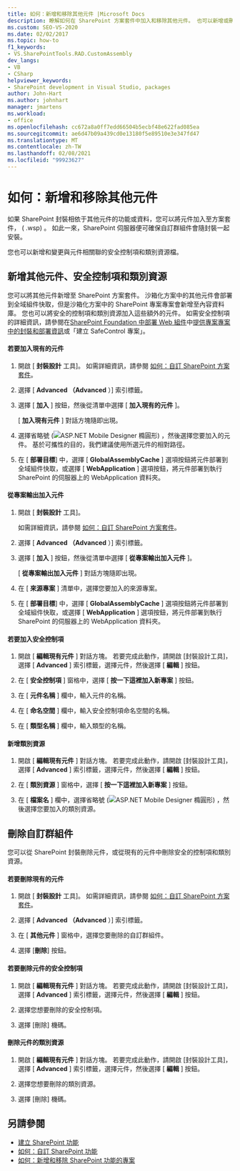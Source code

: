 ```yaml
---
title: 如何：新增和移除其他元件 |Microsoft Docs
description: 瞭解如何在 SharePoint 方案套件中加入和移除其他元件。 也可以新增或刪除安全控制項和類別資源。
ms.custom: SEO-VS-2020
ms.date: 02/02/2017
ms.topic: how-to
f1_keywords:
- VS.SharePointTools.RAD.CustomAssembly
dev_langs:
- VB
- CSharp
helpviewer_keywords:
- SharePoint development in Visual Studio, packages
author: John-Hart
ms.author: johnhart
manager: jmartens
ms.workload:
- office
ms.openlocfilehash: cc672a8a0ff7edd66504b5ecbf48e622fad085ea
ms.sourcegitcommit: ae6d47b09a439cd0e13180f5e89510e3e347fd47
ms.translationtype: MT
ms.contentlocale: zh-TW
ms.lasthandoff: 02/08/2021
ms.locfileid: "99923627"
---
```

# <a name="how-to-add-and-remove-additional-assemblies"></a>如何：新增和移除其他元件
  如果 SharePoint 封裝相依于其他元件的功能或資料，您可以將元件加入至方案套件， ( .wsp) 。 如此一來，SharePoint 伺服器便可確保自訂群組件會隨封裝一起安裝。

 您也可以新增和變更與元件相關聯的安全控制項和類別資源檔。

## <a name="add-additional-assemblies-safe-controls-and-class-resources"></a>新增其他元件、安全控制項和類別資源
 您可以將其他元件新增至 SharePoint 方案套件。 沙箱化方案中的其他元件會部署到全域組件快取，但是沙箱化方案中的 SharePoint 專案專案會新增至內容資料庫。 您也可以將安全的控制項和類別資源加入這些額外的元件。 如需安全控制項的詳細資訊，請參閱在[SharePoint Foundation 中部署 Web 組件](/previous-versions/office/developer/sharepoint-2010/cc768621(v=office.14))中[提供專案專案中的封裝和部署資訊](../sharepoint/providing-packaging-and-deployment-information-in-project-items.md)或「建立 SafeControl 專案」。

#### <a name="to-add-an-existing-assembly"></a>若要加入現有的元件

1. 開啟 [ **封裝設計** 工具]。 如需詳細資訊，請參閱 [如何：自訂 SharePoint 方案套件](../sharepoint/how-to-customize-a-sharepoint-solution-package.md)。

2. 選擇 [ **Advanced （Advanced** ）] 索引標籤。

3. 選擇 [ **加入** ] 按鈕，然後從清單中選擇 [ **加入現有的元件** ]。

     [ **加入現有元件** ] 對話方塊隨即出現。

4. 選擇省略號 (![ASP.NET Mobile Designer 橢圓形](../sharepoint/media/mwellipsis.gif "ASP.NET Mobile 設計工具橢圓形")) ，然後選擇您要加入的元件。 基於可攜性的目的，我們建議使用所選元件的相對路徑。

5. 在 [ **部署目標**] 中，選擇 [ **GlobalAssemblyCache** ] 選項按鈕將元件部署到全域組件快取，或選擇 [ **WebApplication** ] 選項按鈕，將元件部署到執行 SharePoint 的伺服器上的 WebApplication 資料夾。

#### <a name="to-add-an-assembly-from-project-output"></a>從專案輸出加入元件

1. 開啟 [ **封裝設計** 工具]。

     如需詳細資訊，請參閱 [如何：自訂 SharePoint 方案套件](../sharepoint/how-to-customize-a-sharepoint-solution-package.md)。

2. 選擇 [ **Advanced （Advanced** ）] 索引標籤。

3. 選擇 [ **加入** ] 按鈕，然後從清單中選擇 [ **從專案輸出加入元件** ]。

     [ **從專案輸出加入元件** ] 對話方塊隨即出現。

4. 在 [ **來源專案** ] 清單中，選擇您要加入的來源專案。

5. 在 [ **部署目標**] 中，選擇 [ **GlobalAssemblyCache** ] 選項按鈕將元件部署到全域組件快取，或選擇 [ **WebApplication** ] 選項按鈕，將元件部署到執行 SharePoint 的伺服器上的 WebApplication 資料夾。

#### <a name="to-add-a-safe-control"></a>若要加入安全控制項

1. 開啟 [ **編輯現有元件** ] 對話方塊。 若要完成此動作，請開啟 [封裝設計工具]，選擇 [ **Advanced** ] 索引標籤，選擇元件，然後選擇 [ **編輯** ] 按鈕。

2. 在 [ **安全控制項** ] 窗格中，選擇 [ **按一下這裡加入新專案** ] 按鈕。

3. 在 [ **元件名稱** ] 欄中，輸入元件的名稱。

4. 在 [ **命名空間** ] 欄中，輸入安全控制項命名空間的名稱。

5. 在 [ **類型名稱** ] 欄中，輸入類型的名稱。

#### <a name="to-add-a-class-resource"></a>新增類別資源

1. 開啟 [ **編輯現有元件** ] 對話方塊。 若要完成此動作，請開啟 [封裝設計工具]，選擇 [ **Advanced** ] 索引標籤，選擇元件，然後選擇 [ **編輯** ] 按鈕。

2. 在 [ **類別資源** ] 窗格中，選擇 [ **按一下這裡加入新專案** ] 按鈕。

3. 在 [ **檔案名** ] 欄中，選擇省略號 (![ASP.NET Mobile Designer 橢圓形](../sharepoint/media/mwellipsis.gif "ASP.NET Mobile 設計工具橢圓形")) ，然後選擇您要加入的類別資源。

## <a name="delete-custom-assemblies"></a>刪除自訂群組件
 您可以從 SharePoint 封裝刪除元件，或從現有的元件中刪除安全的控制項和類別資源。

#### <a name="to-delete-an-existing-assembly"></a>若要刪除現有的元件

1. 開啟 [ **封裝設計** 工具]。 如需詳細資訊，請參閱 [如何：自訂 SharePoint 方案套件](../sharepoint/how-to-customize-a-sharepoint-solution-package.md)。

2. 選擇 [ **Advanced （Advanced** ）] 索引標籤。

3. 在 [ **其他元件** ] 窗格中，選擇您要刪除的自訂群組件。

4. 選擇 [**刪除**] 按鈕。

#### <a name="to-delete-a-safe-control-for-an-assembly"></a>若要刪除元件的安全控制項

1. 開啟 [ **編輯現有元件** ] 對話方塊。 若要完成此動作，請開啟 [封裝設計工具]，選擇 [ **Advanced** ] 索引標籤，選擇元件，然後選擇 [ **編輯** ] 按鈕。

2. 選擇您想要刪除的安全控制項。

3. 選擇 [刪除] 機碼。

#### <a name="to-delete-a-class-resource-for-an-assembly"></a>刪除元件的類別資源

1. 開啟 [ **編輯現有元件** ] 對話方塊。 若要完成此動作，請開啟 [封裝設計工具]，選擇 [ **Advanced** ] 索引標籤，選擇元件，然後選擇 [ **編輯** ] 按鈕。

2. 選擇您想要刪除的類別資源。

3. 選擇 [刪除] 機碼。

## <a name="see-also"></a>另請參閱
- [建立 SharePoint 功能](../sharepoint/creating-sharepoint-features.md)
- [如何：自訂 SharePoint 功能](../sharepoint/how-to-customize-a-sharepoint-feature.md)
- [如何：新增和移除 SharePoint 功能的專案](../sharepoint/how-to-add-and-remove-items-to-sharepoint-features.md)
